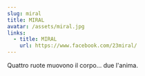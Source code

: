 ```yaml
---
slug: miral
title: MIRAL
avatar: /assets/miral.jpg
links:
  - title: MIRAL
    url: https://www.facebook.com/23miral/
---
```

Quattro ruote muovono il corpo… due l'anima.
